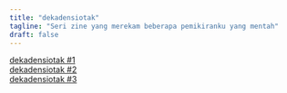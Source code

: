 ```yaml
---
title: "dekadensiotak"
tagline: "Seri zine yang merekam beberapa pemikiranku yang mentah"
draft: false
---
```


[dekadensiotak #1](https://drive.google.com/file/d/1DdOmI3cxs7MamovpuNG2b0TBziI4l0eF/view?usp=sharing)  
[dekadensiotak #2](https://drive.google.com/file/d/1AfFkW1-3vu-tqh67KTFZo-hT5cQ22MXg/view?usp=sharing)  
[dekadensiotak #3](https://drive.google.com/file/d/1AfFkW1-3vu-tqh67KTFZo-hT5cQ22MXg/view?usp=sharing)